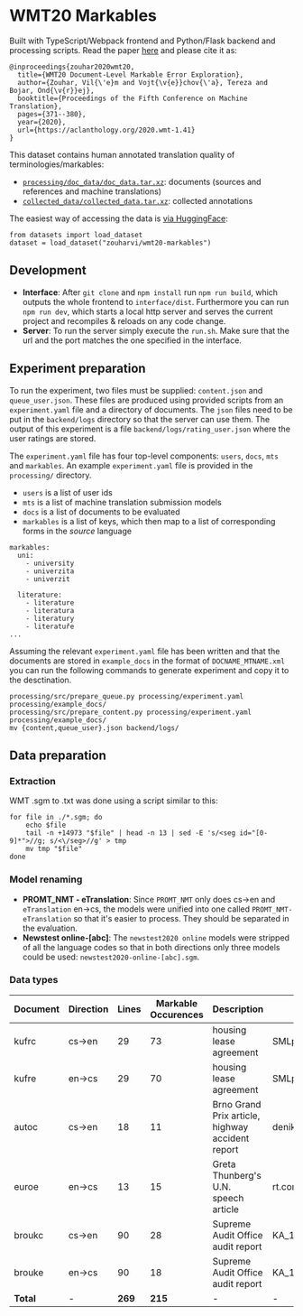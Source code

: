 # WMT20 Markables

Built with TypeScript/Webpack frontend and Python/Flask backend and processing scripts. Read the paper [here](https://aclanthology.org/2020.wmt-1.41.pdf) and please cite it as:

```
@inproceedings{zouhar2020wmt20,
  title={WMT20 Document-Level Markable Error Exploration},
  author={Zouhar, Vil{\'e}m and Vojt{\v{e}}chov{\'a}, Tereza and Bojar, Ond{\v{r}}ej},
  booktitle={Proceedings of the Fifth Conference on Machine Translation},
  pages={371--380},
  year={2020},
  url={https://aclanthology.org/2020.wmt-1.41}
}
```

This dataset contains human annotated translation quality of terminologies/markables:
- [`processing/doc_data/doc_data.tar.xz`](processing/doc_data/doc_data.tar.xz): documents (sources and references and machine translations) 
- [`collected_data/collected_data.tar.xz`](collected_data/collected_data.tar.xz): collected annotations 

The easiest way of accessing the data is [via HuggingFace](https://huggingface.co/datasets/zouharvi/wmt20-markables):
```python3
from datasets import load_dataset
dataset = load_dataset("zouharvi/wmt20-markables")
```

## Development

- **Interface**: After `git clone` and `npm install` run `npm run build`, which outputs the whole frontend to `interface/dist`. Furthermore you can run `npm run dev`, which starts a local http server and serves the current project and recompiles & reloads on any code change.
- **Server**: To run the server simply execute the `run.sh`. Make sure that the url and the port matches the one specified in the interface.

## Experiment preparation

To run the experiment, two files must be supplied: `content.json` and `queue_user.json`. These files are produced using provided scripts from an `experiment.yaml` file and a directory of documents. The `json` files need to be put in the `backend/logs` directory so that the server can use them. The output of this experiment is a file `backend/logs/rating_user.json` where the user ratings are stored.

The `experiment.yaml` file has four top-level components: `users`, `docs`, `mts` and `markables`. An example `experiment.yaml` file is provided in the `processing/` directory.

- `users` is a list of user ids
- `mts` is a list of machine translation submission models
- `docs` is a list of documents to be evaluated
- `markables` is a list of keys, which then map to a list of corresponding forms in the _source_ language

```
markables:
  uni:
    - university
    - univerzita
    - univerzit

  literature:
    - literature
    - literatura
    - literatury
    - literatuře
...
```

Assuming the relevant `experiment.yaml` file has been written and that the documents are stored in `example_docs` in the format of `DOCNAME_MTNAME.xml` you can run the following commands to generate experiment and copy it to the desctination.

```
processing/src/prepare_queue.py processing/experiment.yaml processing/example_docs/
processing/src/prepare_content.py processing/experiment.yaml processing/example_docs/
mv {content,queue_user}.json backend/logs/
```

## Data preparation

### Extraction

WMT .sgm to .txt was done using a script similar to this:

```
for file in ./*.sgm; do
	echo $file 
	tail -n +14973 "$file" | head -n 13 | sed -E 's/<seg id="[0-9]*">//g; s/<\/seg>//g' > tmp
	mv tmp "$file"
done
```

### Model renaming

- **PROMT_NMT - eTranslation**: Since `PROMT_NMT` only does cs->en and `eTranslation` en->cs, the models were unified into one called `PROMT_NMT-eTranslation` so that it's easier to process. They should be separated in the evaluation.
- **Newstest online-[abc]**: The `newstest2020 online` models were stripped of all the language codes so that in both directions only three models could be used: `newstest2020-online-[abc].sgm`.

### Data types

| Document | Direction | Lines | Markable Occurences | Description | Source |
|----------|-----------|-------|---------------------|-------------|--------|
| kufrc | cs->en | 29 | 73 | housing lease agreement | SMLprodl |
| kufre | en->cs | 29 | 70 | housing lease agreement | SMLprodl |
| autoc | cs->en | 18 | 11 | Brno Grand Prix article, highway accident report | denik.cz.201550+blesk.cz.189684 |
| euroe | en->cs | 13 | 15 | Greta Thunberg's U.N. speech article | rt.com.113881 |
| broukc | cs->en | 90 | 28 | Supreme Audit Office audit report | KA_13_04 |
| brouke | en->cs | 90 | 18 | Supreme Audit Office audit report | KA_13_04 |
| __Total__ | - | __269__ | __215__ | - | - |

